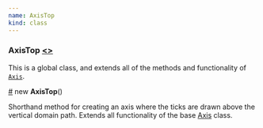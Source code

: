 ```yaml
---
name: AxisTop
kind: class
---
```


<a name="AxisTop"></a>

### **AxisTop** [<>](https://github.com/d3plus/d3plus-axis/blob/master/src/AxisTop.js#L3)


This is a global class, and extends all of the methods and functionality of [<code>Axis</code>](#Axis).


<a name="new_AxisTop_new" href="#new_AxisTop_new">#</a> new **AxisTop**()

Shorthand method for creating an axis where the ticks are drawn above the vertical domain path. Extends all functionality of the base [Axis](#Axis) class.





